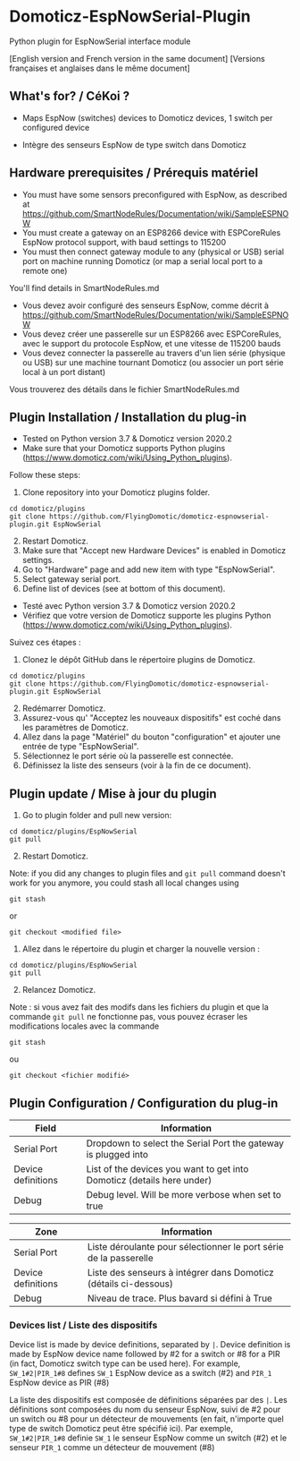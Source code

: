# Domoticz-EspNowSerial-Plugin

Python plugin for EspNowSerial interface module

[English version and French version in the same document]
[Versions françaises et anglaises dans le même document]

## What's for? / CéKoi ?

* Maps EspNow (switches) devices to Domoticz devices, 1 switch per configured device

* Intègre des senseurs EspNow de type switch dans Domoticz

## Hardware prerequisites / Prérequis matériel

* You must have some sensors preconfigured with EspNow, as described at https://github.com/SmartNodeRules/Documentation/wiki/SampleESPNOW
* You must create a gateway on an ESP8266 device with ESPCoreRules EspNow protocol support, with baud settings to 115200
* You must then connect gateway module to any (physical or USB) serial port on machine running Domoticz (or map a serial local port to a remote one)

You'll find details in SmartNodeRules.md

* Vous devez avoir configuré des senseurs EspNow, comme décrit à https://github.com/SmartNodeRules/Documentation/wiki/SampleESPNOW
* Vous devez créer une passerelle sur un ESP8266 avec ESPCoreRules, avec le support du protocole EspNow, et une vitesse de 115200 bauds
* Vous devez connecter la passerelle au travers d'un lien série (physique ou USB) sur une machine tournant Domoticz (ou associer un port série local à un port distant)

Vous trouverez des détails dans le fichier SmartNodeRules.md

## Plugin Installation / Installation du plug-in

- Tested on Python version 3.7 & Domoticz version 2020.2
- Make sure that your Domoticz supports Python plugins (https://www.domoticz.com/wiki/Using_Python_plugins).


Follow these steps:

1. Clone repository into your Domoticz plugins folder.
```
cd domoticz/plugins
git clone https://github.com/FlyingDomotic/domoticz-espnowserial-plugin.git EspNowSerial
```
2. Restart Domoticz.
3. Make sure that "Accept new Hardware Devices" is enabled in Domoticz settings.
4. Go to "Hardware" page and add new item with type "EspNowSerial".
5. Select gateway serial port.
6. Define list of devices (see at bottom of this document).

- Testé avec Python version 3.7 & Domoticz version 2020.2
- Vérifiez que votre version de Domoticz supporte les plugins Python (https://www.domoticz.com/wiki/Using_Python_plugins).

Suivez ces étapes :

1. Clonez le dépôt GitHub dans le répertoire plugins de Domoticz.
```
cd domoticz/plugins
git clone https://github.com/FlyingDomotic/domoticz-espnowserial-plugin.git EspNowSerial
```
2. Redémarrer Domoticz.
3. Assurez-vous qu' "Acceptez les nouveaux dispositifs" est coché dans les paramètres de Domoticz.
4. Allez dans la page "Matériel" du bouton "configuration" et ajouter une entrée de type "EspNowSerial".
5. Sélectionnez le port série où la passerelle est connectée.
6. Définissez la liste des senseurs (voir à la fin de ce document).

## Plugin update / Mise à jour du plugin

1. Go to plugin folder and pull new version:
```
cd domoticz/plugins/EspNowSerial
git pull
```
2. Restart Domoticz.

Note: if you did any changes to plugin files and `git pull` command doesn't work for you anymore, you could stash all local changes using
```
git stash
```
or
```
git checkout <modified file>
```

1. Allez dans le répertoire du plugin et charger la nouvelle version :
```
cd domoticz/plugins/EspNowSerial
git pull
```
2. Relancez Domoticz.

Note : si vous avez fait des modifs dans les fichiers du plugin et que la commande `git pull` ne fonctionne pas, vous pouvez écraser les modifications locales avec la commande
```
git stash
```
ou
```
git checkout <fichier modifié>
```

## Plugin Configuration / Configuration du plug-in

| Field | Information|
| ----- | ---------- |
| Serial Port | Dropdown to select the Serial Port the gateway is plugged into |
| Device definitions | List of the devices you want to get into Domoticz (details here under)|
| Debug | Debug level. Will be more verbose when set to true |

| Zone | Information|
| ----- | ---------- |
| Serial Port | Liste déroulante pour sélectionner le port série de la passerelle |
| Device definitions | Liste des senseurs à intégrer dans Domoticz (détails ci-dessous) |
| Debug | Niveau de trace. Plus bavard si défini à True |


### Devices list / Liste des dispositifs

Device list is made by device definitions, separated by `|`. Device definition is made by EspNow device name followed by #2 for a switch or #8 for a PIR (in fact, Domoticz switch type can be used here). For example, `SW_1#2|PIR_1#8` defines `SW_1` EspNow device as a switch (#2) and `PIR_1` EspNow device as PIR (#8)

La liste des dispositifs est composée de définitions séparées par des `|`. Les définitions sont composées du nom du senseur EspNow, suivi de #2 pour un switch ou #8 pour un détecteur de mouvements (en fait, n'importe quel type de switch Domoticz peut être spécifié ici). Par exemple, `SW_1#2|PIR_1#8` definie `SW_1` le senseur EspNow comme un switch (#2) et le senseur `PIR_1` comme un détecteur de mouvement (#8)
